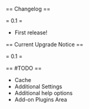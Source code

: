 == Changelog ==

= 0.1 =

* First release!



== Current Upgrade Notice ==

= 0.1 =

== #TODO ==
* Cache
* Additional Settings
* Additional help options
* Add-on Plugins Area
